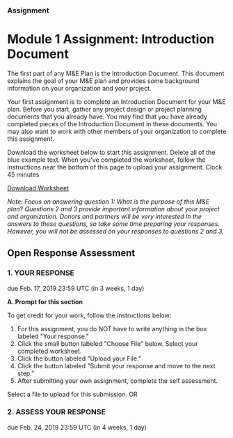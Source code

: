 ### Assignment
# Module 1 Assignment: Introduction Document 
The first part of any M&E Plan is the Introduction Document. This document explains the goal of your M&E plan and provides some background information on your organization and your project. 

Your first assignment is to complete an Introduction Document for your M&E plan. Before you start, gather any project design or project planning documents that you already have. You may find that you have already completed pieces of the Introduction Document in these documents. You may also want to work with other members of your organization to complete this assignment. 

Download the worksheet below to start this assignment. Delete all of the blue example text. When you’ve completed the worksheet, follow the instructions near the bottom of this page to upload your assignment. 
Clock 45 minutes

[Download Worksheet](documents/PhilanthropyU01--11ME01-IntroductionDocument.pdf)

*Note: Focus on answering question 1: What is the purpose of this M&E plan? 
Questions 2 and 3 provide important information about your project and organization. Donors and partners will be very interested in the answers to these questions, so take some time preparing your responses. However, you will not be assessed on your responses to questions 2 and 3.*

## Open Response Assessment
### 1. YOUR RESPONSE
due Feb. 17, 2019 23:59 UTC (in 3 weeks, 1 day)

**A. Prompt for this section**

To get credit for your work, follow the instructions below:
1. For this assignment, you do NOT have to write anything in the box labeled "Your response."
2. Click the small button labeled "Choose File" below. Select your completed worksheet.
3. Click the button labeled "Upload your File."
4. Click the button labeled "Submit your response and move to the next step."
5. After submitting your own assignment, complete the self assessment.

Select a file to upload for this submission.
OR

### 2. ASSESS YOUR RESPONSE
due Feb. 24, 2019 23:59 UTC (in 4 weeks, 1 day)